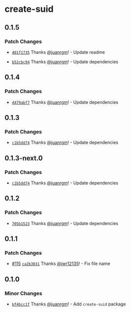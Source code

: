 # create-suid

## 0.1.5

### Patch Changes

- [`401f1735`](https://github.com/swordev/suid/commit/401f17358421fcf37a2c150097dd888b3e93f229) Thanks [@juanrgm](https://github.com/juanrgm)! - Update readme

- [`b52cbc94`](https://github.com/swordev/suid/commit/b52cbc94d89835735852fd8db5a90be72c0d4ee4) Thanks [@juanrgm](https://github.com/juanrgm)! - Update dependencies

## 0.1.4

### Patch Changes

- [`d479abf7`](https://github.com/swordev/suid/commit/d479abf718b4e6314729f6d85dbc524239710af8) Thanks [@juanrgm](https://github.com/juanrgm)! - Update dependencies

## 0.1.3

### Patch Changes

- [`c1b5dd74`](https://github.com/swordev/suid/commit/c1b5dd744fb05d6526968012ed4675e16b6f90cb) Thanks [@juanrgm](https://github.com/juanrgm)! - Update dependencies

## 0.1.3-next.0

### Patch Changes

- [`c1b5dd74`](https://github.com/swordev/suid/commit/c1b5dd744fb05d6526968012ed4675e16b6f90cb) Thanks [@juanrgm](https://github.com/juanrgm)! - Update dependencies

## 0.1.2

### Patch Changes

- [`705b1523`](https://github.com/swordev/suid/commit/705b1523437f2b32ec8892f02a7bbef4e58c17ac) Thanks [@juanrgm](https://github.com/juanrgm)! - Update dependencies

## 0.1.1

### Patch Changes

- [#115](https://github.com/swordev/suid/pull/115) [`ca2b3031`](https://github.com/swordev/suid/commit/ca2b3031c67cb106717a717b6e547b1baee853c8) Thanks [@jwr12135](https://github.com/jwr12135)! - Fix file name

## 0.1.0

### Minor Changes

- [`bf4bcc1f`](https://github.com/swordev/suid/commit/bf4bcc1fca10393dc8cada127a8c34f0eab80ab3) Thanks [@juanrgm](https://github.com/juanrgm)! - Add `create-suid` package
